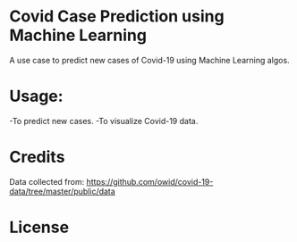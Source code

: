# Covid Case Prediction using Machine Learning
A use case to predict new cases of Covid-19 using Machine Learning algos.

# Usage:
-To predict new cases.
-To visualize Covid-19 data.

# Credits
Data collected from: https://github.com/owid/covid-19-data/tree/master/public/data


# License
